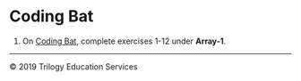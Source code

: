 # Coding Bat

1. On [Coding Bat](https://codingbat.com/java), complete exercises 1-12 under **Array-1**.



---
© 2019 Trilogy Education Services
